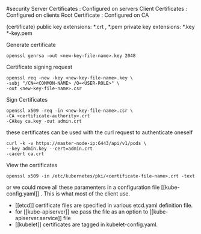 #security 
Server Certificates : Configured on servers
Client Certificates : Configured on clients
Root Certificate : Configured on CA

(certificate) public key extensions: \*.crt , \*.pem
private key extensions: \*.key \*-key.pem

Generate certificate 
```
openssl genrsa -out <new-key-file-name>.key 2048
```

Certificate signing request 
```
openssl req -new -key <new-key-file-name>.key \
-subj "/CN=<COMMON-NAME> /O=<USER-ROLE>" \
-out <new-key-file-name>.csr
```

Sign Certificates 
```
openssl x509 -req -in <new-key-file-name>.csr \
-CA <certificate-authority>.crt 
-CAkey ca.key -out admin.crt
```

these certificates can be used with the curl request to authenticate oneself 
```
curl -k -v https://master-node-ip:6443/api/v1/pods \
--key admin.key --cert=admin.crt
-cacert ca.crt
```

View the certificates
```
openssl x509 -in /etc/kubernetes/pki/<certificate-file-name>.crt -text
```

or we could move all these paramenters in a configuration file [[kube-config.yaml]] . This is what most of the client use.


- [[etcd]] certificate files are specified in various etcd.yaml definition file.
- for [[kube-apiserver]] we pass the file as an option to [[kube-apiserver.service]] file
- [[kubelet]] certificates are tagged in kubelet-config.yaml.


